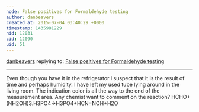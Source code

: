 ```yaml
---
node: False positives for Formaldehyde testing
author: danbeavers
created_at: 2015-07-04 03:40:29 +0000
timestamp: 1435981229
nid: 12031
cid: 12090
uid: 51
---
```




[danbeavers](../profile/danbeavers) replying to: [False positives for Formaldehyde testing](../notes/mathew/07-03-2015/false-positives-for-formaldehyde-testing)

----
Even though you have it in the refrigerator I suspect that it is the result of time and perhaps humidity.  I have left my used tube lying around in the living room.  The indication color is all the way to the end of the measurement area.  Any chemist want to comment on the reaction? HCHO+(NH2OH)3.H3PO4->H3PO4+HCN=NOH+H2O